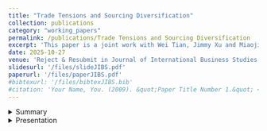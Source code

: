 ```yaml
---
title: "Trade Tensions and Sourcing Diversification" 
collection: publications
category: "working_papers"
permalink: /publications/Trade Tensions and Sourcing Diversification
excerpt: 'This paper is a joint work with Wei Tian, Jimmy Xu and Miaojie Yu.'
date: 2025-10-27
venue: 'Reject & Resubmit in Journal of International Business Studies (JIBS, UTD-ranked)'
slidesurl: '/files/slideJIBS.pdf'
paperurl: '/files/paperJIBS.pdf'
#bibtexurl: '/files/bibtexJIBS.bib'
#citation: 'Your Name, You. (2009). &quot;Paper Title Number 1.&quot; <i>Journal 1</i>. 1(1).'
---
```


<details>
<summary>Summary</summary>
<p>
The stability and resilience of global supply chains have become critical issues in international business (IB) research, particularly amid rising geoeconomic decoupling risks. This paper investigates how multinational enterprises (MNEs) adjust their sourcing strategies in response to exogenous tariff shocks, with a focus on the 2018-2019 U.S.-China trade tensions. We find that higher U.S. import tariffs lead to two types of sourcing diversification. First, firms expanded their foreign supplier networks geographically, increasing sourcing from other high-income countries. Second, firms diversified inputs by increasing suppliers from other origins and engaging smaller suppliers. These adjustments are driven by two key mechanisms—export market reallocation and product scope expansion—highlighting the interdependence between trade policy, production structure, and supply chain design. Our findings challenge the notion of uniform decoupling by showing that tariff shocks induce strategic diversification rather than complete withdrawal.
</p>
</details>

<details>
<summary>Presentation </summary>
<p>
1. 17th Australasian Trade Workshop.

2. CUHK Summer School of Asia in the Global Economy.

3. 2025 International Conference on Empirical Economics (ICEE PSU Altoona).
</p>
</details>





